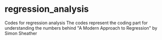 # regression_analysis
Codes for regression analysis
The codes represent the coding part for understanding the numbers behind "A Modern Approach to Regression" by Simon Sheather
